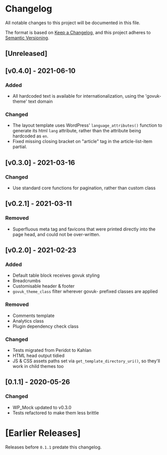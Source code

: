# Changelog
All notable changes to this project will be documented in this file.

The format is based on [Keep a Changelog](https://keepachangelog.com/en/1.0.0/),
and this project adheres to [Semantic Versioning](https://semver.org/spec/v2.0.0.html).

## [Unreleased]

## [v0.4.0] - 2021-06-10

### Added
- All hardcoded text is available for internationalization, using the 'govuk-theme' text domain

### Changed
- The layout template uses WordPress' `language_attributes()` function to generate its html `lang` attribute, rather than the attribute being hardcoded as `en`.
- Fixed missing closing bracket on "article" tag in the article-list-item partial.

## [v0.3.0] - 2021-03-16

### Changed
- Use standard core functions for pagination, rather than custom class

## [v0.2.1] - 2021-03-11

### Removed
- Superfluous meta tag and favicons that were printed directly into the page head, and could not be over-written.

## [v0.2.0] - 2021-02-23

### Added
- Default table block receives govuk styling
- Breadcrumbs
- Customisable header & footer
- `govuk_theme_class` filter wherever govuk- prefixed classes are applied

### Removed
- Comments template
- Analytics class
- Plugin dependency check class

### Changed
- Tests migrated from Peridot to Kahlan
- HTML head output tidied
- JS & CSS assets paths set via `get_template_directory_uri()`, so they'll work in child themes too

## [0.1.1] - 2020-05-26

### Changed
- WP_Mock updated to v0.3.0
- Tests refactored to make them less brittle

# [Earlier Releases]

Releases before `0.1.1` predate this changelog.
